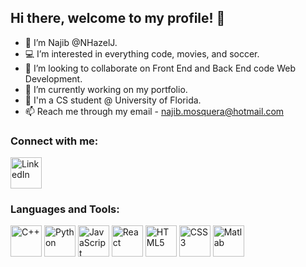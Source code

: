 ## Hi there, welcome to my profile! 👋

<!--
**NHazelJ/NHazelJ** is a ✨ _special_ ✨ repository because its `README.md` (this file) appears on your GitHub profile.-->

- 👋 I’m Najib @NHazelJ.
- 💻 I’m interested in everything code, movies, and soccer.
- 🤝 I’m looking to collaborate on Front End and Back End code Web Development.
- 🚀 I’m currently working on my portfolio.
- 🐊 I'm a CS student @ University of Florida.
- 📫 Reach me through my email - [najib.mosquera@hotmail.com](mailto:najib.mosquera@hotmail.com)
### Connect with me:

[<img src="https://upload.wikimedia.org/wikipedia/commons/c/ca/LinkedIn_logo_initials.png" alt="LinkedIn" width="50">](https://www.linkedin.com/in/najib-h-mosquera/)
### Languages and Tools:
<div align="Left">
  <img src="https://cdn.jsdelivr.net/gh/devicons/devicon/icons/cplusplus/cplusplus-original.svg" alt="C++" width="50" height="50"/>
  <img src="https://cdn.jsdelivr.net/gh/devicons/devicon/icons/python/python-original.svg" alt="Python" width="50" height="50"/>
  <img src="https://cdn.jsdelivr.net/gh/devicons/devicon/icons/javascript/javascript-original.svg" alt="JavaScript" width="50" height="50"/>
  <img src="https://cdn.jsdelivr.net/gh/devicons/devicon/icons/react/react-original.svg" alt="React" width="50" height="50"/>
  <img src="https://cdn.jsdelivr.net/gh/devicons/devicon/icons/html5/html5-original.svg" alt="HTML5" width="50" height="50"/>
  <img src="https://cdn.jsdelivr.net/gh/devicons/devicon/icons/css3/css3-original.svg" alt="CSS3" width="50" height="50"/>
  <img src="https://cdn.jsdelivr.net/gh/devicons/devicon/icons/matlab/matlab-original.svg" alt="Matlab" width="50" height="50"/>
</div>

